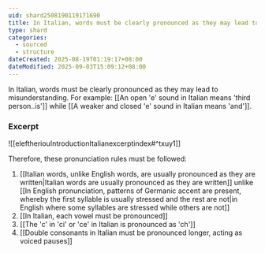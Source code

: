 ```yaml
---
uid: shard2508190119171690
title: In Italian, words must be clearly pronounced as they may lead to misunderstanding
type: shard
categories:
  - sourced
  - structure
dateCreated: 2025-08-19T01:19:17+08:00
dateModified: 2025-09-03T15:09:12+08:00
---
```

In Italian, words must be clearly pronounced as they may lead to misunderstanding. For example: [[An open 'e' sound in Italian means 'third person..is']] while [[A weaker and closed 'e' sound in Italian means 'and']]. 

### Excerpt
![[eleftheriouIntroductionItalianexcerptindex#^txuy1]]

Therefore, these pronunciation rules must be followed:
1. [[Italian words, unlike English words, are usually pronounced as they are written|Italian words are usually pronounced as they are written]] unlike [[In English pronunciation, patterns of Germanic accent are present, whereby the first syllable is usually stressed and the rest are not|in English where some syllables are stressed while others are not]]
2. [[In Italian, each vowel must be pronounced]]
3. [[The 'c' in 'ci' or 'ce' in Italian is pronounced as 'ch']]
4. [[Double consonants in Italian must be pronounced longer, acting as voiced pauses]]